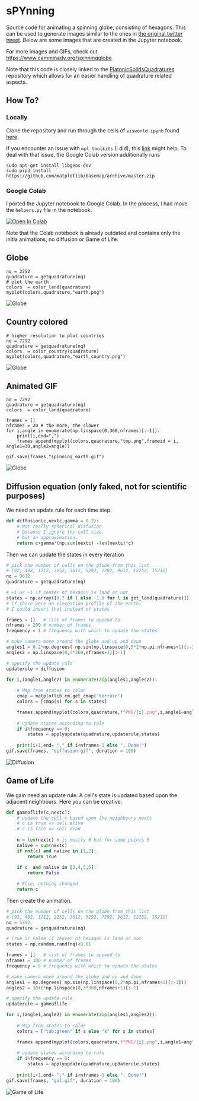 # sPYnning
Source code for animating a spinning globe, consisting of hexagons. This can be used to generate images similar to the ones in [the original twitter tweet](https://twitter.com/cmmndy/status/1281187892845588480). Below are some images that are created in the Jupyter notebook.

For more images and GIFs, check out https://www.camminady.org/spinningglobe

Note that this code is closely linked to the [PlatonicSolidsQuadratures](https://github.com/camminady/PlatonicSolidsQuadratures) repository which allows for an easier handling of quadrature related aspects. 

## How To?

### Locally
Clone the repository and run through the cells of `visworld.ipynb` found [here](https://github.com/camminady/sPYnning/blob/master/visworld.ipynb).

If you encounter an issue with `mpl_toolkits` (I did), this [link](https://stackoverflow.com/questions/37661119/python-mpl-toolkits-installation-issue) might  help. To deal with that issue, the Google Colab version additionally runs
```
sudo apt-get install libgeos-dev
sudo pip3 install https://github.com/matplotlib/basemap/archive/master.zip
```

### Google Colab
I ported the Jupyter notebook to Google Colab. In the process, I had move the `helpers.py` file in the notebook.

[![Open In Colab](https://colab.research.google.com/assets/colab-badge.svg)](https://colab.research.google.com/github/camminady/sPYnning/blob/master/visworld_colab.ipynb)

Note that the Colab notebook is already outdated and contains only the initla animations, no diffusion or Game of Life.



## Globe
```
nq = 2252
quadrature = getquadrature(nq)
# plot the earth 
colors  = color_land(quadrature)
myplot(colors,quadrature,"earth.png")
```
![Globe](https://github.com/camminady/sPYnning/blob/master/earth.png?raw=true)


## Country colored
```
# higher resolution to plot countries
nq = 7292
quadrature = getquadrature(nq)
colors  = color_country(quadrature)
myplot(colors,quadrature,"earth_country.png")
```
![Globe](https://github.com/camminady/sPYnning/blob/master/earth_country.png?raw=true)


## Animated GIF
```
nq = 7292
quadrature = getquadrature(nq)
colors  = color_land(quadrature)

frames = []
nframes = 20 # the more, the slower 
for i,angle in enumerate(np.linspace(0,360,nframes)[:-1]):
    print(i,end=",")
    frames.append(myplot(colors,quadrature,"tmp.png",frameid = i, angle1=30,angle2=angle))

gif.save(frames,"spinning_earth.gif")
```
![Globe](https://github.com/camminady/sPYnning/blob/master/spinning_earth.gif?raw=true)


## Diffusion equation (only faked, not for scientific purposes)
We need an update rule for each time step.
```python
def diffusion(c,nextc,gamma = 0.2):
    # Not really spherical diffusion
    # because I ignore the cell size,
    # but an approximation.
    return c+gamma*(np.sum(nextc) -len(nextc)*c)
```   
Then we can update the states in every iteration
```python
# pick the number of cells on the globe from this list
# [92, 492, 1212, 2252, 3612, 5292, 7292, 9612, 12252, 15212]
nq = 9612
quadrature = getquadrature(nq)

# +1 or -1 if center of hexagon is land or not 
states = np.array([0.7 if l else -1.0 for l in get_land(quadrature)])
# if there were an eleveation profile of the earth, 
# I could insert that instead of states

frames = []   # list of frames to append to 
nframes = 200 # number of frames 
frequency = 1 # frequency with which to update the states

# make camera move around the globe and up and down
angles1 = 0.2*np.degrees( np.sin(np.linspace(0,5*2*np.pi,nframes+1)[:-1]))
angles2 = np.linspace(0,3*360,nframes+1)[:-1]

# specify the update rule
updaterule = diffusion

for i,(angle1,angle2) in enumerate(zip(angles1,angles2)):
    
    # Map from states to color 
    cmap = matplotlib.cm.get_cmap('terrain') 
    colors = [cmap(s) for s in states]

    frames.append(myplot(colors,quadrature,f"PNG/{i}.png",i,angle1=angle1,angle2=angle2))
    
    # update states according to rule 
    if i%frequency == 0:
        states = applyupdate(quadrature,updaterule,states)
     
    print(i+1,end= "," if i<nframes-1 else ". Done!")
gif.save(frames, "diffusion.gif", duration = 100)
```
![Diffusion](https://github.com/camminady/sPYnning/blob/master/diffusion.gif?raw=true)




## Game of Life
We gain need an update rule. A cell's state is updated based upon the adjacent neighbours. Here you can be creative.
```python
def gameoflife(c,nextc):
    # update the cell c based upon the neighbours nextc
    # c is true => cell alive
    # c is fale => cell dead 
    
    n = len(nextc) # is mostly 6 but for some points 5 
    nalive = sum(nextc)
    if not(c) and nalive in [1,2]:
        return True
    
    if c  and nalive in [3,4,5,6]:
        return False

    # Else, nothing changed
    return c
```
Then create the animation.
```python
# pick the number of cells on the globe from this list
# [92, 492, 1212, 2252, 3612, 5292, 7292, 9612, 12252, 15212]
nq = 5292
quadrature = getquadrature(nq)

# True or False if center of hexagon is land or not 
states = np.random.rand(nq)<0.01

frames = []   # list of frames to append to 
nframes = 100 # number of frames 
frequency = 5 # frequency with which to update the states

# make camera move around the globe and up and down
angles1 = np.degrees( np.sin(np.linspace(0,2*np.pi,nframes+1)[:-1]))
angles2 = 30+0*np.linspace(0,3*360,nframes+1)[:-1]

# specify the update rule
updaterule = gameoflife

for i,(angle1,angle2) in enumerate(zip(angles1,angles2)):
    
    # Map from states to color 
    colors = ["tab:green" if s else "k" for s in states]

    frames.append(myplot(colors,quadrature,f"PNG/{i}.png",i,angle1=angle1,angle2=angle2))
    
    # update states according to rule 
    if i%frequency == 0:
        states = applyupdate(quadrature,updaterule,states)
     
    print(i+1,end= "," if i<nframes-1 else ". Done!")
gif.save(frames, "gol.gif", duration = 100)
```
![Game of Life](https://github.com/camminady/sPYnning/blob/master/gol.gif?raw=true)

